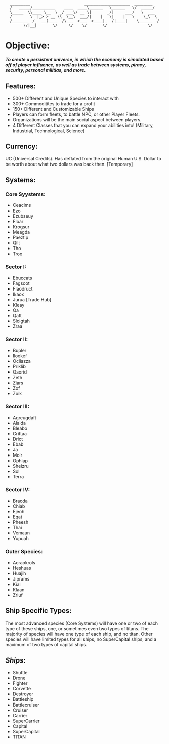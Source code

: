       _________                        ____________________  ________ 
      /   _____/__________    ____  ____\______   \______   \/  _____/ 
      \_____  \\____ \__  \ _/ ___\/ __ \|       _/|     ___/   \  ___ 
      /        \  |_> > __ \\  \__\  ___/|    |   \|    |   \    \_\  \
      /_______  /   __(____  /\___  >___  >____|_  /|____|    \______  /
            \/|__|       \/     \/    \/       \/                  \/ 


# Objective: 
***To create a persistent universe, in which the economy is simulated based off of player influence, as well as trade between systems, piracy, security, personal militias, and more.***

## Features:
- 500+ Different and Unique Species to interact with
- 300+ Commoditites to trade for a profit
- 150+ Different and Customizable Ships
- Players can form fleets, to battle NPC, or other Player Fleets.
- Organizations will be the main social aspect between players.
- 4 Different Classes that you can expand your abilities into! (Military, Industrial, Technological, Science)

## Currency: 
UC (Universal Credits). Has deflated from the original Human U.S. Dollar to be worth about what two dollars was back then. [Temporary]

## Systems: ##
### Core Syystems: ###
- Ceacims
- Ezo
- Ezubseuy
- Floar
- Krogsur
- Meagda
- Paeztip
- Qilt
- Tho
- Troo
### Sector I: ###
- Ebuccats
- Fagsoot
- Flaodruct
- Ikaox
- Jurua [Trade Hub]
- Kleay
- Qa
- Qaft
- Sloigtah
- Zraa
### Sector II: ###
- Bupler
- Ilookef
- Ocliazza
- Priklib
- Qaorid
- Zeth
- Ziars
- Zof
- Zoik
### Sector III: ###
- Agreugdaft
- Alalda
- Bleabo
- Crittaa
- Drict
- Ebab
- Ja
- Moir
- Ophiap
- Sheizru
- Sol
- Terra
### Sector IV: ###
- Bracda
- Chiab
- Ejeoh
- Eqat
- Pheesh
- Thai
- Vemaun
- Yupuah
### Outer Species: ###
- Acraokrols
- Heshuas
- Huajih
- Jiprams
- Kial
- Klaan
- Zriuf

## Ship Specific Types: 
The most advanced species (Core Systems) will have one or two of each type of these ships, one, or sometimes even two types of titans. The majority of species will have one type of each ship, and no titan. Other species will have limited types for all ships, no SuperCapital ships, and a maximum of two types of capital ships.

## ***Ships***: ##
- Shuttle
- Drone
- Fighter
- Corvette
- Destroyer
- Battleship
- Battlecruiser
- Cruiser
- Carrier
- SuperCarrier
- Capital
- SuperCapital
- TITAN
